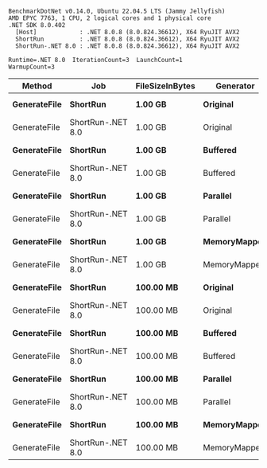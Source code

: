 ```

BenchmarkDotNet v0.14.0, Ubuntu 22.04.5 LTS (Jammy Jellyfish)
AMD EPYC 7763, 1 CPU, 2 logical cores and 1 physical core
.NET SDK 8.0.402
  [Host]            : .NET 8.0.8 (8.0.824.36612), X64 RyuJIT AVX2
  ShortRun          : .NET 8.0.8 (8.0.824.36612), X64 RyuJIT AVX2
  ShortRun-.NET 8.0 : .NET 8.0.8 (8.0.824.36612), X64 RyuJIT AVX2

Runtime=.NET 8.0  IterationCount=3  LaunchCount=1  
WarmupCount=3  

```
| Method       | Job               | FileSizeInBytes | Generator    | Mean      | Error     | StdDev   | StdErr   | Min       | Q1        | Median    | Q3        | Max       | Op/s   | Rank | Gen0        | Gen1        | Gen2        | Allocated  |
|------------- |------------------ |---------------- |------------- |----------:|----------:|---------:|---------:|----------:|----------:|----------:|----------:|----------:|-------:|-----:|------------:|------------:|------------:|-----------:|
| **GenerateFile** | **ShortRun**          | **1.00 GB**         | **Original**     |  **8.6387 s** | **20.8571 s** | **1.1432 s** | **0.6601 s** |  **7.3315 s** |  **8.2322 s** |  **9.1330 s** |  **9.2923 s** |  **9.4517 s** | **0.1158** |    **4** |  **75000.0000** |           **-** |           **-** | **5992.19 MB** |
| GenerateFile | ShortRun-.NET 8.0 | 1.00 GB         | Original     |  8.1814 s | 19.5742 s | 1.0729 s | 0.6195 s |  7.2327 s |  7.5992 s |  7.9657 s |  8.6557 s |  9.3458 s | 0.1222 |    4 |  75000.0000 |           - |           - |  5992.1 MB |
| **GenerateFile** | **ShortRun**          | **1.00 GB**         | **Buffered**     |  **7.8457 s** | **17.5488 s** | **0.9619 s** | **0.5554 s** |  **6.7379 s** |  **7.5334 s** |  **8.3289 s** |  **8.3995 s** |  **8.4701 s** | **0.1275** |    **4** | **668000.0000** | **630000.0000** | **630000.0000** | **5127.18 MB** |
| GenerateFile | ShortRun-.NET 8.0 | 1.00 GB         | Buffered     |  7.8680 s | 18.3661 s | 1.0067 s | 0.5812 s |  6.7102 s |  7.5335 s |  8.3568 s |  8.4469 s |  8.5369 s | 0.1271 |    4 | 667000.0000 | 629000.0000 | 629000.0000 | 5127.17 MB |
| **GenerateFile** | **ShortRun**          | **1.00 GB**         | **Parallel**     |  **5.6943 s** |  **0.1231 s** | **0.0067 s** | **0.0039 s** |  **5.6865 s** |  **5.6920 s** |  **5.6975 s** |  **5.6981 s** |  **5.6988 s** | **0.1756** |    **3** |   **6000.0000** |   **6000.0000** |   **6000.0000** | **4100.05 MB** |
| GenerateFile | ShortRun-.NET 8.0 | 1.00 GB         | Parallel     |  5.9434 s |  4.7135 s | 0.2584 s | 0.1492 s |  5.7936 s |  5.7942 s |  5.7949 s |  6.0183 s |  6.2417 s | 0.1683 |    3 |   6000.0000 |   6000.0000 |   6000.0000 | 4100.03 MB |
| **GenerateFile** | **ShortRun**          | **1.00 GB**         | **MemoryMapped** |  **9.9824 s** |  **0.8129 s** | **0.0446 s** | **0.0257 s** |  **9.9490 s** |  **9.9571 s** |  **9.9652 s** |  **9.9991 s** | **10.0330 s** | **0.1002** |    **4** | **101000.0000** |           **-** |           **-** | **8115.29 MB** |
| GenerateFile | ShortRun-.NET 8.0 | 1.00 GB         | MemoryMapped | 10.0619 s |  0.5805 s | 0.0318 s | 0.0184 s | 10.0405 s | 10.0436 s | 10.0468 s | 10.0726 s | 10.0984 s | 0.0994 |    4 | 101000.0000 |           - |           - | 8115.31 MB |
| **GenerateFile** | **ShortRun**          | **100.00 MB**       | **Original**     |  **0.7656 s** |  **0.7753 s** | **0.0425 s** | **0.0245 s** |  **0.7220 s** |  **0.7449 s** |  **0.7677 s** |  **0.7873 s** |  **0.8069 s** | **1.3062** |    **2** |   **7000.0000** |           **-** |           **-** |  **585.45 MB** |
| GenerateFile | ShortRun-.NET 8.0 | 100.00 MB       | Original     |  0.8471 s |  0.1426 s | 0.0078 s | 0.0045 s |  0.8396 s |  0.8431 s |  0.8465 s |  0.8509 s |  0.8552 s | 1.1805 |    2 |   7000.0000 |           - |           - |  585.47 MB |
| **GenerateFile** | **ShortRun**          | **100.00 MB**       | **Buffered**     |  **0.7488 s** |  **0.4859 s** | **0.0266 s** | **0.0154 s** |  **0.7237 s** |  **0.7348 s** |  **0.7460 s** |  **0.7613 s** |  **0.7767 s** | **1.3355** |    **2** |  **63000.0000** |  **60000.0000** |  **60000.0000** |   **502.8 MB** |
| GenerateFile | ShortRun-.NET 8.0 | 100.00 MB       | Buffered     |  0.7045 s |  0.4453 s | 0.0244 s | 0.0141 s |  0.6769 s |  0.6952 s |  0.7135 s |  0.7183 s |  0.7232 s | 1.4194 |    2 |  63000.0000 |  60000.0000 |  60000.0000 |  502.75 MB |
| **GenerateFile** | **ShortRun**          | **100.00 MB**       | **Parallel**     |  **0.5513 s** |  **0.1256 s** | **0.0069 s** | **0.0040 s** |  **0.5443 s** |  **0.5479 s** |  **0.5516 s** |  **0.5548 s** |  **0.5581 s** | **1.8138** |    **1** |   **3000.0000** |   **3000.0000** |   **3000.0000** |  **440.73 MB** |
| GenerateFile | ShortRun-.NET 8.0 | 100.00 MB       | Parallel     |  0.5542 s |  0.1398 s | 0.0077 s | 0.0044 s |  0.5468 s |  0.5502 s |  0.5537 s |  0.5579 s |  0.5621 s | 1.8044 |    1 |   2000.0000 |   2000.0000 |   2000.0000 |  440.76 MB |
| **GenerateFile** | **ShortRun**          | **100.00 MB**       | **MemoryMapped** |  **0.8974 s** |  **0.1574 s** | **0.0086 s** | **0.0050 s** |  **0.8891 s** |  **0.8929 s** |  **0.8966 s** |  **0.9015 s** |  **0.9063 s** | **1.1144** |    **2** |   **9000.0000** |           **-** |           **-** |  **792.48 MB** |
| GenerateFile | ShortRun-.NET 8.0 | 100.00 MB       | MemoryMapped |  0.8993 s |  0.2143 s | 0.0117 s | 0.0068 s |  0.8877 s |  0.8933 s |  0.8989 s |  0.9050 s |  0.9112 s | 1.1120 |    2 |   9000.0000 |           - |           - |  792.52 MB |
